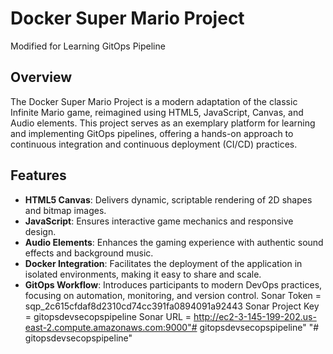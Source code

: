 # Docker Super Mario Project
Modified for Learning GitOps Pipeline

## Overview
The Docker Super Mario Project is a modern adaptation of the classic Infinite Mario game, reimagined using HTML5, JavaScript, Canvas, and Audio elements. This project serves as an exemplary platform for learning and implementing GitOps pipelines, offering a hands-on approach to continuous integration and continuous deployment (CI/CD) practices.

## Features
- **HTML5 Canvas**: Delivers dynamic, scriptable rendering of 2D shapes and bitmap images.
- **JavaScript**: Ensures interactive game mechanics and responsive design.
- **Audio Elements**: Enhances the gaming experience with authentic sound effects and background music.
- **Docker Integration**: Facilitates the deployment of the application in isolated environments, making it easy to share and scale.
- **GitOps Workflow**: Introduces participants to modern DevOps practices, focusing on automation, monitoring, and version control.
Sonar Token = sqp_2c615cfdaf8d2310cd74cc391fa0894091a92443
Sonar Project Key = gitopsdevsecopspipeline
Sonar URL = http://ec2-3-145-199-202.us-east-2.compute.amazonaws.com:9000"# gitopsdevsecopspipeline" 
"# gitopsdevsecopspipeline" 
